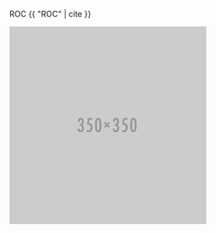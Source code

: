 
ROC {{ "ROC" | cite }}



![test](img/plcehld.png)




<!-- https://toolchain.gitbook.com/config.html -->
<!-- https://toolchain.gitbook.com/plugins/hooks.html -->
<!-- https://toolchain.gitbook.com/plugins/blocks.html -->
<!-- https://toolchain.gitbook.com/plugins/filters.html -->
<!-- https://toolchain.gitbook.com/plugins/api.html -->
